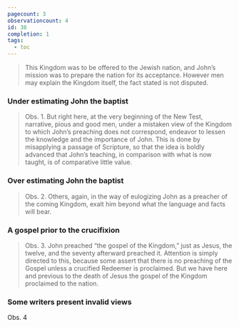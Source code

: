```yaml
---
pagecount: 3
observationcount: 4
id: 38
completion: 1
tags:
  - toc
---
```

>This Kingdom was to be offered to the Jewish nation, and John’s mission was to prepare the nation for its acceptance. However men may explain the Kingdom itself, the fact stated is not disputed.
### Under estimating John the baptist
>Obs. 1. But right here, at the very beginning of the New Test, narrative, pious and good men, under a mistaken view of the Kingdom to which John’s preaching does not correspond, endeavor to lessen the knowledge and the importance of John. This is done by misapplying a passage of Scripture, so that the idea is boldly advanced that John’s teaching, in comparison with what is now taught, is of comparative little value.
### Over estimating John the baptist
>Obs. 2. Others, again, in the way of eulogizing John as a preacher of the coming Kingdom, exalt him beyond what the language and facts will bear.
### A gospel prior to the crucifixion
>Obs. 3. John preached “the gospel of the Kingdom,” just as Jesus, the twelve, and the seventy afterward preached it. Attention is simply directed to this, because some assert that there is no preaching of the Gospel unless a crucified Redeemer is proclaimed. But we have here and previous to the death of Jesus the gospel of the Kingdom proclaimed to the nation.

### Some writers present invalid views
Obs. 4

